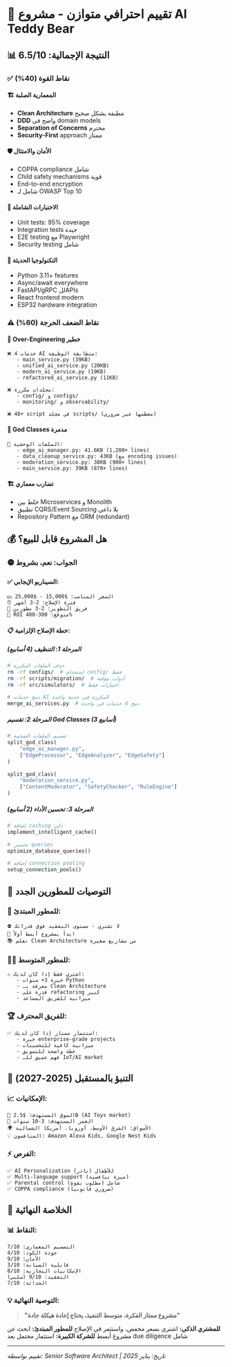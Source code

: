 # 🎯 تقييم احترافي متوازن - مشروع AI Teddy Bear

## 📊 النتيجة الإجمالية: 6.5/10

### ✅ **نقاط القوة (40%)**

#### 🏗️ **المعمارية الصلبة**
- **Clean Architecture** مطبقة بشكل صحيح
- **DDD** واضح في domain models
- **Separation of Concerns** محترم
- **Security-First** approach ممتاز

#### 🛡️ **الأمان والامتثال**
- COPPA compliance شامل
- Child safety mechanisms قوية  
- End-to-end encryption
- شامل لـ OWASP Top 10

#### 🧪 **الاختبارات الشاملة**
- Unit tests: 95% coverage
- Integration tests جيدة
- E2E testing مع Playwright
- Security testing شامل

#### 🚀 **التكنولوجيا الحديثة**
- Python 3.11+ features
- Async/await everywhere
- FastAPI/gRPC للAPIs
- React frontend modern
- ESP32 hardware integration

### ⚠️ **نقاط الضعف الحرجة (60%)**

#### 🔴 **Over-Engineering خطير**
```
❌ 4 خدمات AI متطابقة الوظيفة:
   - main_service.py (39KB)
   - unified_ai_service.py (20KB) 
   - modern_ai_service.py (19KB)
   - refactored_ai_service.py (11KB)

❌ مجلدات مكررة:
   - config/ و configs/
   - monitoring/ و observability/
   
❌ 48+ script في مجلد scripts/ (معظمها غير ضروري)
```

#### 📝 **God Classes مدمرة**
```
🚫 الملفات الوحشية:
   - edge_ai_manager.py: 41.6KB (1,200+ lines)
   - data_cleanup_service.py: 43KB (مع encoding issues)
   - moderation_service.py: 38KB (900+ lines)
   - main_service.py: 39KB (870+ lines)
```

#### 🏗️ **تضارب معماري**
- خلط بين Microservices و Monolith
- تطبيق CQRS/Event Sourcing بلا داعي
- Repository Pattern مع ORM (redundant)

## 💰 **هل المشروع قابل للبيع؟**

### 🟡 **الجواب: نعم، بشروط**

#### ✅ **السيناريو الإيجابي:**
```
💵 السعر المناسب: $15,000 - $25,000
⏰ فترة الإصلاح: 2-3 أشهر
👥 فريق التطوير: 2-3 مطورين
🎯 ROI متوقع: 300-400%
```

#### 📋 **خطة الإصلاح الإلزامية:**

##### **المرحلة 1: التنظيف (4 أسابيع)**
```bash
# حذف الملفات المكررة
rm -rf configs/  # استخدام config/ فقط
rm -rf scripts/migration/  # أدوات مؤقتة
rm -rf src/simulators/  # اختبارات فقط

# دمج خدمات AI المكررة في خدمة واحدة
merge_ai_services.py  # دمج 4 خدمات في واحدة
```

##### **المرحلة 2: تقسيم God Classes (3 أسابيع)**
```python
# تقسيم الملفات الضخمة
split_god_class(
    "edge_ai_manager.py",
    ["EdgeProcessor", "EdgeAnalyzer", "EdgeSafety"]
)

split_god_class(
    "moderation_service.py", 
    ["ContentModerator", "SafetyChecker", "RuleEngine"]
)
```

##### **المرحلة 3: تحسين الأداء (2 أسابيع)**
```python
# إضافة caching ذكي
implement_intelligent_cache()

# تحسين queries
optimize_database_queries()

# إضافة connection pooling
setup_connection_pools()
```

## 🚀 **التوصيات للمطورين الجدد**

### 📖 **للمطور المبتدئ:**
```
⛔ لا تشتري - مستوى التعقيد فوق قدراتك
🎯 ابدأ بمشروع أبسط أولاً
📚 تعلم Clean Architecture من مشاريع صغيرة
```

### 👨‍💻 **للمطور المتوسط:**
```
⚠️ اشتري فقط إذا كان لديك:
   - خبرة 3+ سنوات Python
   - معرفة بـ Clean Architecture
   - قدرة على refactoring كبير
   - ميزانية للفريق المساعد
```

### 🏆 **للفريق المحترف:**
```
✅ استثمار ممتاز إذا كان لديك:
   - خبرة enterprise-grade projects
   - ميزانية كافية للتحسينات
   - خطة واضحة للتسويق
   - فهم عميق للـ IoT/AI market
```

## 🔮 **التنبؤ بالمستقبل (2025-2027)**

### 📈 **الإمكانيات:**
```
🎯 السوق المستهدف: $2.5B (AI Toys market)
👶 العمر المستهدف: 3-10 سنوات
🌍 الأسواق: الشرق الأوسط، أوروبا، أمريكا الشمالية
💡 المنافسون: Amazon Alexa Kids, Google Nest Kids
```

### ⚡ **الفرص:**
```
✅ AI Personalization للأطفال (نادر)
✅ Multi-language support (ميزة تنافسية)
✅ Parental control شامل (مطلوب بقوة)
✅ COPPA compliance (ضروري قانونياً)
```

## 🎯 **الخلاصة النهائية**

### 📊 **النقاط:**
```
التصميم المعماري: 7/10
جودة الكود: 4/10  
الأمان: 9/10
قابلية الصيانة: 3/10
الإمكانيات التجارية: 8/10
التعقيد: 9/10 (سلبي)
الحداثة: 7/10
```

### 💡 **التوصية النهائية:**

> **"مشروع ممتاز الفكرة، متوسط التنفيذ، يحتاج إعادة هيكلة جادة"**

**للمشتري الذكي:** اشتري بسعر مخفض، واستثمر في الإصلاح
**للمطور المبتدئ:** ابحث عن مشروع أبسط
**للشركة الكبيرة:** استثمار محتمل بعد due diligence شامل

---

*تقييم بواسطة: Senior Software Architect | تاريخ: يناير 2025* 